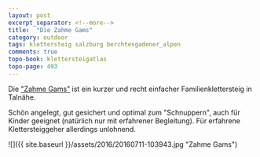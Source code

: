 ```yaml
---
layout: post
excerpt_separator: <!--more-->
title:  "Die Zahme Gams"
category: outdoor
tags: klettersteig salzburg berchtesgadener_alpen
comments: true
topo-book: klettersteigatlas
topo-page: 493
---
```

Die ["Zahme Gams"](http://www.bergsteigen.com/klettersteig/salzburg/berchtesgadener-alpen/zahme-gams-klettersteig) ist ein kurzer und recht einfacher Familienklettersteig in Talnähe.

<!--more-->

Schön angelegt, gut gesichert und optimal zum "Schnuppern", auch für Kinder geeignet (natürlich nur mit erfahrener Begleitung).
Für erfahrene Klettersteiggeher allerdings unlohnend.

![]({{ site.baseurl }}/assets/2016/20160711-103943.jpg "Zahme Gams")
